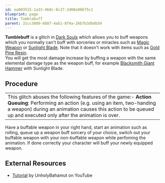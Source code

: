 ```yaml
---
id: ea003515-1a33-4b0c-8c37-2d08a00675c1
blueprint: page
title: Tumblebuff
parent: 31cc3809-6887-4ab1-8f4a-26b7b3dbdb59
---
```

**Tumblebuff** is a glitch in [Dark Souls](/darksouls) which allows you to buff weapons which you normally can't buff with sorceries or miracles such as [Magic Weapon](//darksouls.wikidot.com/magic-weapon) or [Sunlight Blade](//darksouls.wikidot.com/sunlight-blade). Note that it doesn't work with items such as [Gold Pine Resin](//darksouls.wikidot.com/gold-pine-resin).\
You will get the most damage increase by buffing a weapon with the same elemental damage type as the weapon buff, for example [Blacksmith Giant Hammer](//darksouls.wikidot.com/blacksmith-giant-hammer) with Sunlight Blade.

## Procedure

|                                                                                                                                                                                                                                                   |
| ------------------------------------------------------------------------------------------------------------------------------------------------------------------------------------------------------------------------------------------------- |
| This glitch abuses the following features of the game:- **Action Queuing**: Performing an action (e.g. using an item, two-handing a weapon) during an animation causes this action to be queued up and executed only after the animation is over. |

Have a buffable weapon in your right hand, start an animation such as rolling, queue up a weapon buff sorcery of your choice, switch out your buffable weapon with your non-buffable weapon while perfoming the animation. If done correctly your character will buff your newly equipped weapon.

## External Resources

- [Tutorial](//www.youtube.com/watch?v=4HKbAuudxu8) by UnholyBahamut on YouTube
